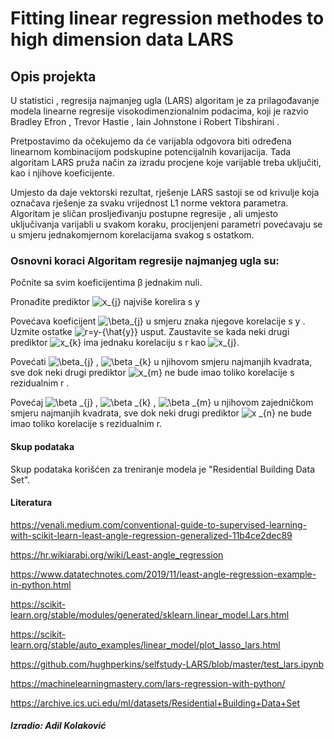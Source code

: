 # Fitting linear regression methodes to high dimension data LARS 

## Opis projekta
U statistici , regresija najmanjeg ugla (LARS) algoritam je za prilagođavanje modela linearne regresije visokodimenzionalnim podacima, koji je razvio Bradley Efron , Trevor Hastie , Iain Johnstone i Robert Tibshirani .

Pretpostavimo da očekujemo da će varijabla odgovora biti određena linearnom kombinacijom podskupine potencijalnih kovarijacija. Tada algoritam LARS pruža način za izradu procjene koje varijable treba uključiti, kao i njihove koeficijente.

Umjesto da daje vektorski rezultat, rješenje LARS sastoji se od krivulje koja označava rješenje za svaku vrijednost L1 norme vektora parametra. Algoritam je sličan prosljeđivanju postupne regresije , ali umjesto uključivanja varijabli u svakom koraku, procijenjeni parametri povećavaju se u smjeru jednakomjernom korelacijama svakog s ostatkom.

### Osnovni koraci Algoritam regresije najmanjeg ugla su:

Počnite sa svim koeficijentima β jednakim nuli.

Pronađite prediktor <img src="https://latex.codecogs.com/svg.image?x_{j}" title="x_{j}" /> najviše korelira s y

Povećava koeficijent <img src="https://latex.codecogs.com/svg.image?\beta_{j}&space;" title="\beta_{j} " /> u smjeru znaka njegove korelacije s y . Uzmite ostatke <img src="https://latex.codecogs.com/svg.image?r=y-{\hat{y}}" title="r=y-{\hat{y}}" /> usput. Zaustavite se kada neki drugi prediktor <img src="https://latex.codecogs.com/svg.image?x_{k}" title="x_{k}" /> ima jednaku korelaciju s r  kao <img src="https://latex.codecogs.com/svg.image?x_{j}" title="x_{j}" />.

Povećati <img src="https://latex.codecogs.com/svg.image?\beta_{j}&space;" title="\beta_{j} " />  ,  <img src="https://latex.codecogs.com/svg.image?\beta&space;_{k}" title="\beta _{k}" />  u njihovom smjeru najmanjih kvadrata, sve dok neki drugi prediktor <img src="https://latex.codecogs.com/svg.image?x_{m}" title="x_{m}" /> ne bude imao toliko korelacije s rezidualnim r  .

Povećaj <img src="https://latex.codecogs.com/svg.image?\beta&space;_{j}" title="\beta _{j}" /> , <img src="https://latex.codecogs.com/svg.image?\beta&space;_{k}" title="\beta _{k}" /> , <img src="https://latex.codecogs.com/svg.image?\beta&space;_{m}" title="\beta _{m}" /> u njihovom zajedničkom smjeru najmanjih kvadrata, sve dok neki drugi prediktor <img src="https://latex.codecogs.com/svg.image?x&space;_{n}" title="x _{n}" /> ne bude imao toliko korelacije s rezidualnim r.


#### Skup podataka

Skup podataka korišćen za treniranje modela je "Residential Building Data Set".


#### Literatura 

https://venali.medium.com/conventional-guide-to-supervised-learning-with-scikit-learn-least-angle-regression-generalized-11b4ce2dec89

https://hr.wikiarabi.org/wiki/Least-angle_regression

https://www.datatechnotes.com/2019/11/least-angle-regression-example-in-python.html

https://scikit-learn.org/stable/modules/generated/sklearn.linear_model.Lars.html

https://scikit-learn.org/stable/auto_examples/linear_model/plot_lasso_lars.html

https://github.com/hughperkins/selfstudy-LARS/blob/master/test_lars.ipynb

https://machinelearningmastery.com/lars-regression-with-python/

https://archive.ics.uci.edu/ml/datasets/Residential+Building+Data+Set

##### Izradio: Adil Kolaković
